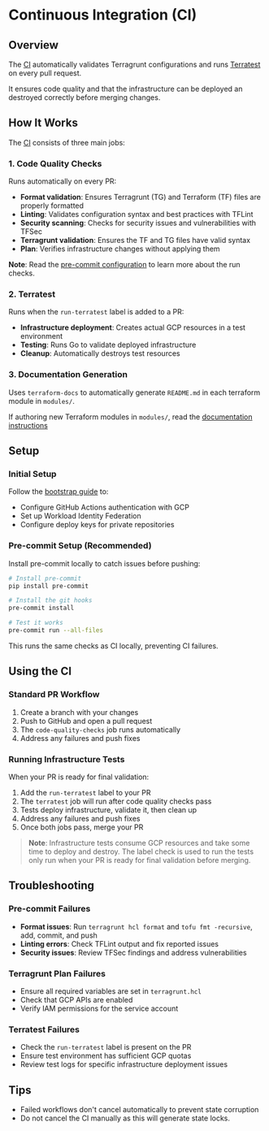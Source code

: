 # Continuous Integration (CI)

## Overview

The [CI](../.github/workflows/ci.yaml) automatically validates Terragrunt configurations and runs [Terratest](https://terratest.gruntwork.io/docs/) on every pull request.

It ensures code quality and that the infrastructure can be deployed an destroyed correctly before merging changes.

## How It Works

The [CI](../.github/workflows/ci.yaml) consists of three main jobs:

### 1. Code Quality Checks
Runs automatically on every PR:
- **Format validation**: Ensures Terragrunt (TG) and Terraform (TF) files are properly formatted
- **Linting**: Validates configuration syntax and best practices with TFLint
- **Security scanning**: Checks for security issues and vulnerabilities with TFSec
- **Terragrunt validation**: Ensures the TF and TG files have valid syntax
- **Plan**: Verifies infrastructure changes without applying them

**Note**: Read the [pre-commit configuration](../.pre-commit-config.yaml) to learn more about the run checks.

### 2. Terratest
Runs when the `run-terratest` label is added to a PR:
- **Infrastructure deployment**: Creates actual GCP resources in a test environment
- **Testing**: Runs Go to validate deployed infrastructure
- **Cleanup**: Automatically destroys test resources

### 3. Documentation Generation
Uses `terraform-docs` to automatically generate `README.md` in each terraform module in `modules/`.

If authoring new Terraform modules in `modules/`, read the [documentation instructions](../modules/README.md#documentation)

## Setup
### Initial Setup
Follow the [bootstrap guide](../bootstrap/README.md) to:
- Configure GitHub Actions authentication with GCP
- Set up Workload Identity Federation
- Configure deploy keys for private repositories

### Pre-commit Setup (Recommended)
Install pre-commit locally to catch issues before pushing:

```bash
# Install pre-commit
pip install pre-commit

# Install the git hooks
pre-commit install

# Test it works
pre-commit run --all-files
```

This runs the same checks as CI locally, preventing CI failures.

## Using the CI

### Standard PR Workflow
1. Create a branch with your changes
2. Push to GitHub and open a pull request
3. The `code-quality-checks` job runs automatically
4. Address any failures and push fixes

### Running Infrastructure Tests
When your PR is ready for final validation:

1. Add the `run-terratest` label to your PR
2. The `terratest` job will run after code quality checks pass
3. Tests deploy infrastructure, validate it, then clean up
4. Address any failures and push fixes
5. Once both jobs pass, merge your PR

> **Note**: Infrastructure tests consume GCP resources and take some time to deploy and destroy. The label check is used to run the tests only run when your PR is ready for final validation before merging.

## Troubleshooting

### Pre-commit Failures
- **Format issues**: Run `terragrunt hcl format` and `tofu fmt -recursive`, add, commit, and push
- **Linting errors**: Check TFLint output and fix reported issues
- **Security issues**: Review TFSec findings and address vulnerabilities

### Terragrunt Plan Failures
- Ensure all required variables are set in `terragrunt.hcl`
- Check that GCP APIs are enabled
- Verify IAM permissions for the service account

### Terratest Failures
- Check the `run-terratest` label is present on the PR
- Ensure test environment has sufficient GCP quotas
- Review test logs for specific infrastructure deployment issues

## Tips
- Failed workflows don't cancel automatically to prevent state corruption
- Do not cancel the CI manually as this will generate state locks.